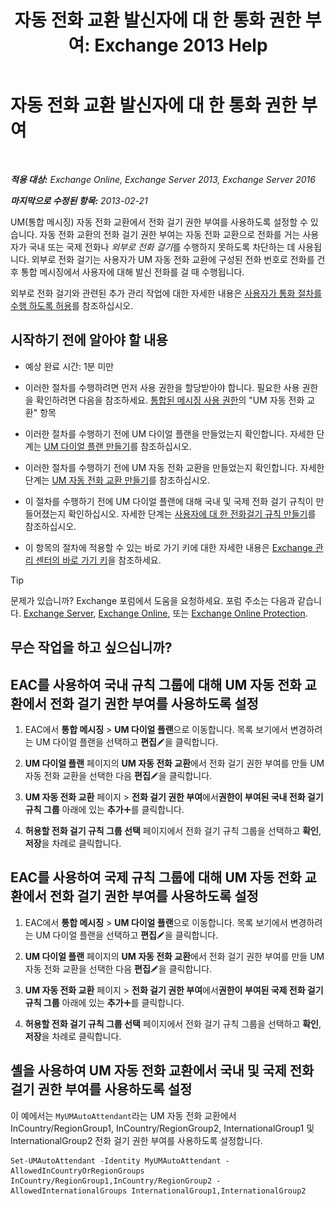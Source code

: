 ﻿---
title: '자동 전화 교환 발신자에 대 한 통화 권한 부여: Exchange 2013 Help'
TOCTitle: 자동 전화 교환 발신자에 대 한 통화 권한 부여
ms:assetid: c6c94fad-64df-44aa-a198-980f017ef716
ms:mtpsurl: https://technet.microsoft.com/ko-kr/library/Bb691238(v=EXCHG.150)
ms:contentKeyID: 51407738
ms.date: 05/22/2018
mtps_version: v=EXCHG.150
ms.translationtype: MT
---

# 자동 전화 교환 발신자에 대 한 통화 권한 부여

 

_**적용 대상:** Exchange Online, Exchange Server 2013, Exchange Server 2016_

_**마지막으로 수정된 항목:** 2013-02-21_

UM(통합 메시징) 자동 전화 교환에서 전화 걸기 권한 부여를 사용하도록 설정할 수 있습니다. 자동 전화 교환의 전화 걸기 권한 부여는 자동 전화 교환으로 전화를 거는 사용자가 국내 또는 국제 전화나 *외부로 전화 걸기*를 수행하지 못하도록 차단하는 데 사용됩니다. 외부로 전화 걸기는 사용자가 UM 자동 전화 교환에 구성된 전화 번호로 전화를 건 후 통합 메시징에서 사용자에 대해 발신 전화를 걸 때 수행됩니다.

외부로 전화 걸기와 관련된 추가 관리 작업에 대한 자세한 내용은 [사용자가 통화 절차를 수행 하도록 허용](allowing-users-to-make-calls-procedures-exchange-2013-help.md)를 참조하십시오.

## 시작하기 전에 알아야 할 내용

  - 예상 완료 시간: 1분 미만

  - 이러한 절차를 수행하려면 먼저 사용 권한을 할당받아야 합니다. 필요한 사용 권한을 확인하려면 다음을 참조하세요. [통합된 메시징 사용 권한](unified-messaging-permissions-exchange-2013-help.md)의 "UM 자동 전화 교환" 항목

  - 이러한 절차를 수행하기 전에 UM 다이얼 플랜을 만들었는지 확인합니다. 자세한 단계는 [UM 다이얼 플랜 만들기](create-a-um-dial-plan-exchange-2013-help.md)를 참조하십시오.

  - 이러한 절차를 수행하기 전에 UM 자동 전화 교환을 만들었는지 확인합니다. 자세한 단계는 [UM 자동 전화 교환 만들기](create-a-um-auto-attendant-exchange-2013-help.md)를 참조하십시오.

  - 이 절차를 수행하기 전에 UM 다이얼 플랜에 대해 국내 및 국제 전화 걸기 규칙이 만들어졌는지 확인하십시오. 자세한 단계는 [사용자에 대 한 전화걸기 규칙 만들기](create-dialing-rules-for-users-exchange-2013-help.md)를 참조하십시오.

  - 이 항목의 절차에 적용할 수 있는 바로 가기 키에 대한 자세한 내용은 [Exchange 관리 센터의 바로 가기 키](keyboard-shortcuts-in-the-exchange-admin-center-exchange-online-protection-help.md)을 참조하세요.


> [!TIP]
> 문제가 있습니까? Exchange 포럼에서 도움을 요청하세요. 포럼 주소는 다음과 같습니다. <A href="https://go.microsoft.com/fwlink/p/?linkid=60612">Exchange Server</A>, <A href="https://go.microsoft.com/fwlink/p/?linkid=267542">Exchange Online</A>, 또는 <A href="https://go.microsoft.com/fwlink/p/?linkid=285351">Exchange Online Protection</A>.



## 무슨 작업을 하고 싶으십니까?

## EAC를 사용하여 국내 규칙 그룹에 대해 UM 자동 전화 교환에서 전화 걸기 권한 부여를 사용하도록 설정

1.  EAC에서 **통합 메시징** \> **UM 다이얼 플랜**으로 이동합니다. 목록 보기에서 변경하려는 UM 다이얼 플랜을 선택하고 **편집**![편집 아이콘](images/JJ218640.6f53ccb2-1f13-4c02-bea0-30690e6ea71d(EXCHG.150).gif "편집 아이콘")을 클릭합니다.

2.  **UM 다이얼 플랜** 페이지의 **UM 자동 전화 교환**에서 전화 걸기 권한 부여를 만들 UM 자동 전화 교환을 선택한 다음 **편집**![편집 아이콘](images/JJ218640.6f53ccb2-1f13-4c02-bea0-30690e6ea71d(EXCHG.150).gif "편집 아이콘")을 클릭합니다.

3.  **UM 자동 전화 교환** 페이지 \> **전화 걸기 권한 부여**에서**권한이 부여된 국내 전화 걸기 규칙 그룹** 아래에 있는 **추가**![아이콘 추가](images/JJ218640.c1e75329-d6d7-4073-a27d-498590bbb558(EXCHG.150).gif "아이콘 추가")를 클릭합니다.

4.  **허용할 전화 걸기 규칙 그룹 선택** 페이지에서 전화 걸기 규칙 그룹을 선택하고 **확인**, **저장**을 차례로 클릭합니다.

## EAC를 사용하여 국제 규칙 그룹에 대해 UM 자동 전화 교환에서 전화 걸기 권한 부여를 사용하도록 설정

1.  EAC에서 **통합 메시징** \> **UM 다이얼 플랜**으로 이동합니다. 목록 보기에서 변경하려는 UM 다이얼 플랜을 선택하고 **편집**![편집 아이콘](images/JJ218640.6f53ccb2-1f13-4c02-bea0-30690e6ea71d(EXCHG.150).gif "편집 아이콘")을 클릭합니다.

2.  **UM 다이얼 플랜** 페이지의 **UM 자동 전화 교환**에서 전화 걸기 권한 부여를 만들 UM 자동 전화 교환을 선택한 다음 **편집**![편집 아이콘](images/JJ218640.6f53ccb2-1f13-4c02-bea0-30690e6ea71d(EXCHG.150).gif "편집 아이콘")을 클릭합니다.

3.  **UM 자동 전화 교환** 페이지 \> **전화 걸기 권한 부여**에서**권한이 부여된 국제 전화 걸기 규칙 그룹** 아래에 있는 **추가**![아이콘 추가](images/JJ218640.c1e75329-d6d7-4073-a27d-498590bbb558(EXCHG.150).gif "아이콘 추가")를 클릭합니다.

4.  **허용할 전화 걸기 규칙 그룹 선택** 페이지에서 전화 걸기 규칙 그룹을 선택하고 **확인**, **저장**을 차례로 클릭합니다.

## 셸을 사용하여 UM 자동 전화 교환에서 국내 및 국제 전화 걸기 권한 부여를 사용하도록 설정

이 예에서는 `MyUMAutoAttendant`라는 UM 자동 전화 교환에서 InCountry/RegionGroup1, InCountry/RegionGroup2, InternationalGroup1 및 InternationalGroup2 전화 걸기 권한 부여를 사용하도록 설정합니다.

    Set-UMAutoAttendant -Identity MyUMAutoAttendant -AllowedInCountryOrRegionGroups InCountry/RegionGroup1,InCountry/RegionGroup2 -AllowedInternationalGroups InternationalGroup1,InternationalGroup2

